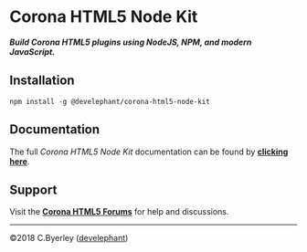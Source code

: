 # Corona HTML5 Node Kit

___Build Corona HTML5 plugins using NodeJS, NPM, and modern JavaScript.___

## Installation

```
npm install -g @develephant/corona-html5-node-kit
```

## Documentation

The full _Corona HTML5 Node Kit_ documentation can be found by __[clicking here](https://develephant.github.io/corona-html5-node-kit-docs/)__.

## Support

Visit the __[Corona HTML5 Forums](https://forums.coronalabs.com/forum/637-html5/)__ for help and discussions.

---

&copy;2018 C.Byerley ([develephant](https://develephant.com))